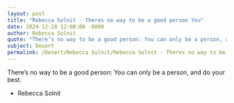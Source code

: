```yaml
---
layout: post
title: "Rebecca Solnit - Theres no way to be a good person You"
date: 2024-12-28 12:00:00 -0000
author: Rebecca Solnit
quote: "There’s no way to be a good person: You can only be a person, and do your best."
subject: Desert
permalink: /Desert/Rebecca Solnit/Rebecca Solnit - Theres no way to be a good person You
---
```


There’s no way to be a good person: You can only be a person, and do your best.

- Rebecca Solnit
